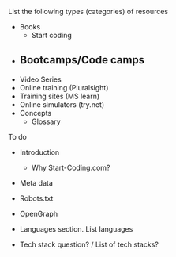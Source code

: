 List the following types (categories) of resources 

- Books
    - Start coding
- Bootcamps/Code camps
    - 
- Video Series
- Online training (Pluralsight)
- Training sites (MS learn)
- Online simulators (try.net)
- Concepts
    - Glossary


To do
- Introduction
    - Why Start-Coding.com?
- Meta data
- Robots.txt
- OpenGraph


- Languages section. List languages


- Tech stack question? / List of tech stacks?


